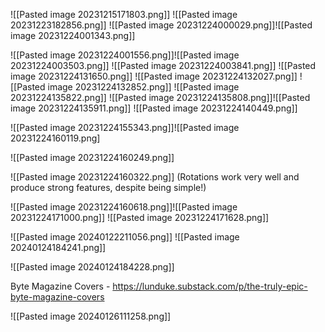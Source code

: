 ![[Pasted image 20231215171803.png]]
![[Pasted image 20231223182856.png]]
![[Pasted image 20231224000029.png]]![[Pasted image 20231224001343.png]]

![[Pasted image 20231224001556.png]]![[Pasted image 20231224003503.png]]
![[Pasted image 20231224003841.png]]
![[Pasted image 20231224131650.png]]
![[Pasted image 20231224132027.png]]
![[Pasted image 20231224132852.png]]
![[Pasted image 20231224135822.png]]
![[Pasted image 20231224135808.png]]![[Pasted image 20231224135911.png]]
![[Pasted image 20231224140449.png]]


![[Pasted image 20231224155343.png]]![[Pasted image 20231224160119.png]

![[Pasted image 20231224160249.png]]

![[Pasted image 20231224160322.png]]
(Rotations work very well and produce strong features, despite being simple!)

![[Pasted image 20231224160618.png]]![[Pasted image 20231224171000.png]]
![[Pasted image 20231224171628.png]]

![[Pasted image 20240122211056.png]]
![[Pasted image 20240124184241.png]]

![[Pasted image 20240124184228.png]]

Byte Magazine Covers - https://lunduke.substack.com/p/the-truly-epic-byte-magazine-covers

![[Pasted image 20240126111258.png]]

